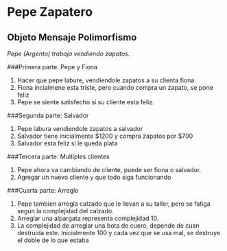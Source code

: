 # Pepe Zapatero

## Objeto Mensaje Polimorfismo

*Pepe (Argento) trabaja vendiendo zapatos.*


###Primera parte: Pepe y Fiona

 1. Hacer que pepe labure, vendiendole zapatos a su clienta fiona. 
 2. Fiona incialmene esta triste, pero cuando compra un zapato, se pone feliz
 3. Pepe se siente satisfecho si su cliente esta feliz.
 
###Segunda parte: Salvador

1. Pepe labura vendiendole zapatos a salvador
2. Salvador tiene inicialmente $1200 y compra zapatos por $700
3. Salvador esta feliz si le queda plata 

###Tercera parte: Multiples clientes

1. Pepe ahora va cambiando de cliente, puede ser fiona o salvador. 
2. Agregar un nuevo cliente y que todo siga funcionando

###Cuarta parte: Arreglo 
1. Pepe tambien arregla calzado que le llevan a su taller, pero se fatiga segun la complejidad del calzado.
2. Arreglar una alpargata representa complejidad 10. 
3. La complejidad de arreglar una bota de cuero, depende de cuan destruida este. Inicialmente 100 y cada vez que se usa mal, se destruye el doble de lo que estaba
